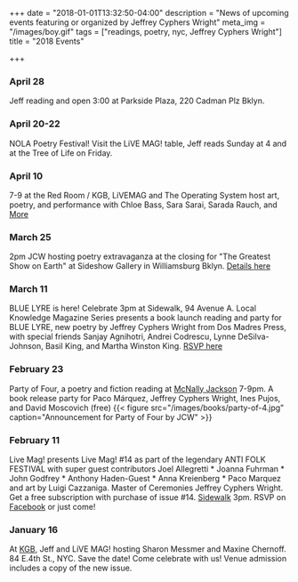 +++
date = "2018-01-01T13:32:50-04:00"
description = "News of upcoming events featuring or organized by Jeffrey Cyphers Wright"
meta_img = "/images/boy.gif"
tags = ["readings, poetry, nyc, Jeffrey Cyphers Wright"]
title = "2018 Events"

+++

### April 28
Jeff reading and open 3:00 at Parkside Plaza, 220 Cadman Plz Bklyn.

### April 20-22
NOLA Poetry Festival! Visit the LiVE MAG! table, Jeff reads Sunday at 4 and at the Tree of Life on Friday.

### April 10
7-9 at the Red Room / KGB, LiVEMAG and The Operating System host art, poetry, and performance with Chloe Bass, Sara Sarai, Sarada Rauch, and [More](https://www.facebook.com/events/423238238099199/)

### March 25
2pm JCW hosting poetry extravaganza at the closing for "The Greatest Show on Earth" at Sideshow Gallery in Williamsburg Bklyn. [Details here](http://hosted-p0.vresp.com/162218/26996e432b/ARCHIVE) 

### March 11
BLUE LYRE is here! Celebrate 3pm at Sidewalk, 94 Avenue A. Local Knowledge Magazine Series presents a book launch reading and party for BLUE LYRE, new poetry by Jeffrey Cyphers Wright from Dos Madres Press, with special friends Sanjay Agnihotri, Andrei Codrescu, Lynne DeSilva-Johnson, Basil King, and Martha Winston King. [RSVP here](https://www.facebook.com/events/195918650994167/) 

### February 23
Party of Four, a poetry and fiction reading at [McNally Jackson](https://www.facebook.com/events/407867556335054/) 7-9pm. A book release party for Paco Márquez, Jeffrey Cyphers Wright, Ines Pujos, and David Moscovich (free)
{{< figure src="/images/books/party-of-4.jpg" caption="Announcement for Party of Four by JCW" >}}

### February 11
Live Mag! presents Live Mag! #14 as part of the legendary ANTI FOLK FESTIVAL with super guest contributors
Joel Allegretti * Joanna Fuhrman * John Godfrey * Anthony Haden-Guest * Anna Kreienberg * Paco Marquez and art by Luigi Cazzaniga.
Master of Ceremonies Jeffrey Cyphers Wright. Get a free subscription with purchase of issue #14. [Sidewalk](http://www.sidewalkny.com/events/calendar/) 3pm. RSVP on [Facebook](https://www.facebook.com/events/1797729567187379/) or just come!

### January 16
At [KGB](http://kgbbar.com/calendar/events/kgb_live_mag_presents_maxine_chernoff/), Jeff and LiVE MAG! hosting Sharon Messmer and Maxine Chernoff. 84 E.4th St., NYC. Save the date! Come celebrate with us! Venue admission includes a copy of the new issue.